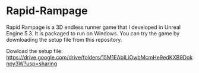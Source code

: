 # Rapid-Rampage
Rapid Rampage is a 3D endless runner game that I developed in Unreal Engine 5.3. It is packaged to run on Windows. You can try the game by downloading the setup file from this repository.

Dowload the setup file:
https://drive.google.com/drive/folders/15M1EAbILiOwbMcmHe9edKXB9Doknpy3W?usp=sharing
